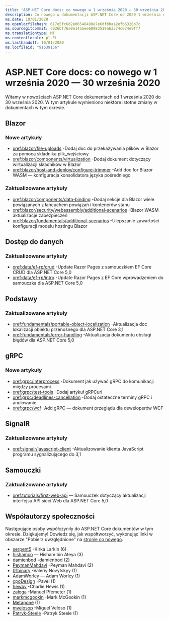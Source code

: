 ```yaml
---
title: 'ASP.NET Core docs: co nowego w 1 września 2020 — 30 września 2020'
description: Co nowego w dokumentacji ASP.NET Core od 2020 1 września do 30 września 2020.
ms.date: 10/01/2020
ms.openlocfilehash: 617e5fc6d2e06548498e7e6dfbbaa2efb6326b7c
ms.sourcegitcommit: c026bf76a0e14a5ee68983519a63574c674e9ff7
ms.translationtype: MT
ms.contentlocale: pl-PL
ms.lasthandoff: 10/01/2020
ms.locfileid: "91639156"
---
```

# <a name="aspnet-core-docs-whats-new-for-september-1-2020---september-30-2020"></a>ASP.NET Core docs: co nowego w 1 września 2020 — 30 września 2020

Witamy w nowościach ASP.NET Core dokumentach od 1 września 2020 do 30 września 2020. W tym artykule wymieniono niektóre istotne zmiany w dokumentach w tym okresie.

## <a name="blazor"></a>Blazor

### <a name="new-articles"></a>Nowe artykuły

- <xref:blazor/file-uploads> -Dodaj doc do przekazywania plików w Blazor za pomocą składnika plik_wejściowy
- <xref:blazor/components/virtualization> -Dodaj dokument dotyczący wirtualizacji składników w Blazor
- <xref:blazor/host-and-deploy/configure-trimmer> -Add doc for Blazor WASM — konfiguracja konsolidatora języka pośredniego

### <a name="updated-articles"></a>Zaktualizowane artykuły

- <xref:blazor/components/data-binding> -Dodaj sekcje dla Blazor wiele powiązanych z łańcuchem powiązań i kontenerów stanu
- <xref:blazor/security/webassembly/additional-scenarios> -Blazor WASM aktualizacje zabezpieczeń
- <xref:blazor/fundamentals/additional-scenarios> -Ulepszanie zawartości konfiguracji modelu hostingu Blazor

## <a name="data-access"></a>Dostęp do danych

### <a name="updated-articles"></a>Zaktualizowane artykuły

- <xref:data/ef-rp/crud> -Update Razor Pages z samouczkiem EF Core CRUD dla ASP.NET Core 5,0
- <xref:data/ef-rp/intro> -Update Razor Pages z EF Core wprowadzeniem do samouczka dla ASP.NET Core 5,0

## <a name="fundamentals"></a>Podstawy

### <a name="updated-articles"></a>Zaktualizowane artykuły

- <xref:fundamentals/portable-object-localization> -Aktualizacja doc lokalizacji obiektu przenośnego dla ASP.NET Core 3,1
- <xref:fundamentals/error-handling> -Aktualizacja dokumentu obsługi błędów dla ASP.NET Core 5,0

## <a name="grpc"></a>gRPC

### <a name="new-articles"></a>Nowe artykuły

- <xref:grpc/interprocess> -Dokument jak używać gRPC do komunikacji między procesami
- <xref:grpc/test-tools> -Dodaj artykuł gRPCurl
- <xref:grpc/deadlines-cancellation> -Dodaj ostateczne terminy gRPC i anulowanie
- <xref:grpc/wcf> -Add gRPC — dokument przeglądu dla deweloperów WCF

## <a name="signalr"></a>SignalR

### <a name="updated-articles"></a>Zaktualizowane artykuły

- <xref:signalr/javascript-client> -Aktualizowanie klienta JavaScript programu sygnalizującego do 3,1

## <a name="tutorials"></a>Samouczki

### <a name="updated-articles"></a>Zaktualizowane artykuły

- <xref:tutorials/first-web-api> — Samouczek dotyczący aktualizacji interfejsu API sieci Web dla ASP.NET Core 5,0

## <a name="community-contributors"></a>Współautorzy społeczności

Następujące osoby współczyniły do ASP.NET Core dokumentów w tym okresie. Dziękujemy! Dowiedz się, jak współtworzyć, wykonując linki w obszarze "Pobierz uwzględnione" na [stronie co nowego](index.yml).

- [serpent5](https://github.com/serpent5) -Kirka Larkin (6)
- [hishamco](https://github.com/hishamco) — Hisham bin Ateya (3)
- [damienbod](https://github.com/damienbod) -damienbod (2)
- [PeymanMahdavi](https://github.com/PeymanMahdavi) -Peyman Mahdavi (2)
- [01binary](https://github.com/01binary) -Valeriy Novytskyy (1)
- [AdamWorley](https://github.com/AdamWorley) — Adam Worley (1)
- [cpoDesign](https://github.com/cpoDesign) -Pavel (1)
- [hewby](https://github.com/hewby) -Charlie Hewis (1)
- [załoga](https://github.com/manne) -Manuel Pfemeter (1)
- [markmcgookin](https://github.com/markmcgookin) -Mark McGookin (1)
- [Metapone](https://github.com/metapone) (1)
- [mvelosop](https://github.com/mvelosop) -Miguel Veloso (1)
- [Patryk-Steele](https://github.com/patrick-steele) -Patryk Steele (1)
